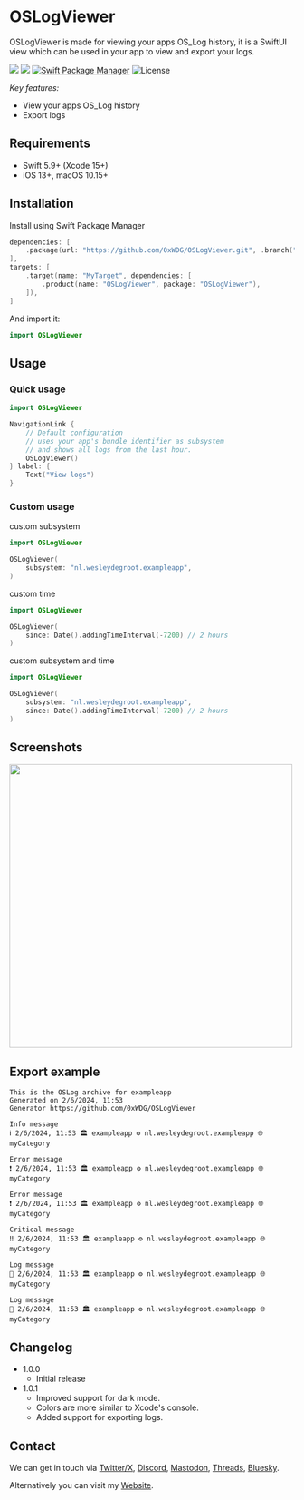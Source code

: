 # OSLogViewer

OSLogViewer is made for viewing your apps OS_Log history, it is a SwiftUI view which can be used in your app to view and export your logs.

[![](https://img.shields.io/endpoint?url=https%3A%2F%2Fswiftpackageindex.com%2Fapi%2Fpackages%2F0xWDG%2FOSLogViewer%2Fbadge%3Ftype%3Dplatforms)](https://swiftpackageindex.com/0xWDG/OSLogViewer)
[![](https://img.shields.io/endpoint?url=https%3A%2F%2Fswiftpackageindex.com%2Fapi%2Fpackages%2F0xWDG%2FOSLogViewer%2Fbadge%3Ftype%3Dswift-versions)](https://swiftpackageindex.com/0xWDG/OSLogViewer)
[![Swift Package Manager](https://img.shields.io/badge/SPM-compatible-brightgreen.svg)](https://swift.org/package-manager)
![License](https://img.shields.io/github/license/0xWDG/OSLogViewer)

_Key features:_

- View your apps OS_Log history
- Export logs

## Requirements

- Swift 5.9+ (Xcode 15+)
- iOS 13+, macOS 10.15+

## Installation

Install using Swift Package Manager

```swift
dependencies: [
    .package(url: "https://github.com/0xWDG/OSLogViewer.git", .branch("main")),
],
targets: [
    .target(name: "MyTarget", dependencies: [
        .product(name: "OSLogViewer", package: "OSLogViewer"),
    ]),
]
```

And import it:

```swift
import OSLogViewer
```

## Usage

### Quick usage

```swift
import OSLogViewer

NavigationLink {
    // Default configuration
    // uses your app's bundle identifier as subsystem
    // and shows all logs from the last hour.
    OSLogViewer()
} label: {
    Text("View logs")
}
```

### Custom usage

custom subsystem

```swift
import OSLogViewer

OSLogViewer(
    subsystem: "nl.wesleydegroot.exampleapp",
)
```

custom time

```swift
import OSLogViewer

OSLogViewer(
    since: Date().addingTimeInterval(-7200) // 2 hours
)
```

custom subsystem and time

```swift
import OSLogViewer

OSLogViewer(
    subsystem: "nl.wesleydegroot.exampleapp",
    since: Date().addingTimeInterval(-7200) // 2 hours
)
```

## Screenshots

<img src='https://github.com/0xWDG/OSLogViewer/assets/1290461/c2f870b5-cb7c-42f0-bdfd-78b88b73bb3a' height='500'>

## Export example

```plaintext
This is the OSLog archive for exampleapp
Generated on 2/6/2024, 11:53
Generator https://github.com/0xWDG/OSLogViewer

Info message
ℹ️ 2/6/2024, 11:53 🏛️ exampleapp ⚙️ nl.wesleydegroot.exampleapp 🌐 myCategory

Error message
❗ 2/6/2024, 11:53 🏛️ exampleapp ⚙️ nl.wesleydegroot.exampleapp 🌐 myCategory

Error message
❗ 2/6/2024, 11:53 🏛️ exampleapp ⚙️ nl.wesleydegroot.exampleapp 🌐 myCategory

Critical message
‼️ 2/6/2024, 11:53 🏛️ exampleapp ⚙️ nl.wesleydegroot.exampleapp 🌐 myCategory

Log message
🔔 2/6/2024, 11:53 🏛️ exampleapp ⚙️ nl.wesleydegroot.exampleapp 🌐 myCategory

Log message
🔔 2/6/2024, 11:53 🏛️ exampleapp ⚙️ nl.wesleydegroot.exampleapp 🌐 myCategory
```

## Changelog

- 1.0.0
  - Initial release
- 1.0.1
  - Improved support for dark mode.
  - Colors are more similar to Xcode's console.
  - Added support for exporting logs.

## Contact

We can get in touch via [Twitter/X](https://twitter.com/0xWDG), [Discord](https://discordapp.com/users/918438083861573692), [Mastodon](https://iosdev.space/@0xWDG), [Threads](https://threads.net/@0xwdg), [Bluesky](https://bsky.app/profile/0xwdg.bsky.social).

Alternatively you can visit my [Website](https://wesleydegroot.nl).
